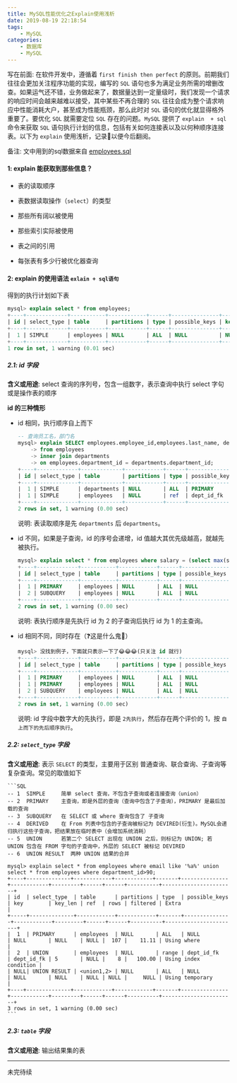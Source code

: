 ```yaml
---
title: MySQL性能优化之Explain使用浅析
date: 2019-08-19 22:18:54
tags:
    - MySQL
categories:
    - 数据库
    - MySQL
---
```


写在前面: 在软件开发中，遵循着 `first finish then perfect` 的原则。前期我们往往会更加关注程序功能的实现，编写的 `SQL` 语句也多为满足业务所需的增删改查。如果运气还不错，业务做起来了，数据量达到一定量级时，我们发现一个请求的响应时间会越来越难以接受，其中某些不再合理的 `SQL` 往往会成为整个请求响应中性能消耗大户，甚至成为性能瓶颈，那么此时对 `SQL` 语句的优化就显得格外重要了。要优化 `SQL` 就需要定位 `SQL` 存在的问题。`MySQL` 提供了 `explain  + sql` 命令来获取 `SQL` 语句执行计划的信息，包括有关如何连接表以及以何种顺序连接表。以下为 `explain` 使用浅析，记录📝以便今后翻阅。

备注: 文中用到的sql数据来自 [employees.sql](https://github.com/inscode/inscode.github.io/blob/master/blog/source/static/myemployees.sql)

#### 1: explain 能获取到那些信息？

- 表的读取顺序

- 表数据读取操作（`select`）的类型

- 那些所有阔以被使用

- 那些索引实际被使用

- 表之间的引用

- 每张表有多少行被优化器查询

#### 2: explain 的使用语法 `exlain + sql语句`

得到的执行计划如下表
```SQL
mysql> explain select * from employees;
+----+-------------+-----------+------------+------+---------------+------+---------+------+------+----------+-------+
| id | select_type | table     | partitions | type | possible_keys | key  | key_len | ref  | rows | filtered | Extra |
+----+-------------+-----------+------------+------+---------------+------+---------+------+------+----------+-------+
|  1 | SIMPLE      | employees | NULL       | ALL  | NULL          | NULL | NULL    | NULL |  107 |   100.00 | NULL  |
+----+-------------+-----------+------------+------+---------------+------+---------+------+------+----------+-------+
1 row in set, 1 warning (0.01 sec)
```
##### 2.1: id 字段

**含义或用途**: select 查询的序列号，包含一组数字，表示查询中执行 select 字句或是操作表的顺序

**id 的三种情形**

- id 相同，执行顺序自上而下

    ```SQL
    -- 查询员工名，部门名
    mysql> explain SELECT employees.employee_id,employees.last_name, departments.department_name
        -> from employees
        -> inner join departments
        -> on employees.department_id = departments.department_id;
    +----+-------------+-------------+------------+------+---------------+------------+---------+---------------------------------------+------+----------+-------+
    | id | select_type | table       | partitions | type | possible_keys | key        | key_len | ref                                   | rows | filtered | Extra |
    +----+-------------+-------------+------------+------+---------------+------------+---------+---------------------------------------+------+----------+-------+
    |  1 | SIMPLE      | departments | NULL       | ALL  | PRIMARY       | NULL       | NULL    | NULL                                  |   27 |   100.00 | NULL  |
    |  1 | SIMPLE      | employees   | NULL       | ref  | dept_id_fk    | dept_id_fk | 5       | myemployees.departments.department_id |    9 |   100.00 | NULL  |
    +----+-------------+-------------+------------+------+---------------+------------+---------+---------------------------------------+------+----------+-------+
    2 rows in set, 1 warning (0.00 sec)
    ```
    说明: 表读取顺序是先 `departments` 后 `departments`。

- id 不同，如果是子查询，id 的序号会递增，id 值越大其优先级越高，就越先被执行。

    ```SQL
    mysql> explain select * from employees where salary = (select max(salary) from employees);
    +----+-------------+-----------+------------+------+---------------+------+---------+------+------+----------+-------------+
    | id | select_type | table     | partitions | type | possible_keys | key  | key_len | ref  | rows | filtered | Extra       |
    +----+-------------+-----------+------------+------+---------------+------+---------+------+------+----------+-------------+
    |  1 | PRIMARY     | employees | NULL       | ALL  | NULL          | NULL | NULL    | NULL |  107 |    10.00 | Using where |
    |  2 | SUBQUERY    | employees | NULL       | ALL  | NULL          | NULL | NULL    | NULL |  107 |   100.00 | NULL        |
    +----+-------------+-----------+------------+------+---------------+------+---------+------+------+----------+-------------+
    2 rows in set, 1 warning (0.00 sec)
    ```
    说明: 表执行顺序是先执行 id 为 2 的子查询后执行 id 为 1 的主查询。

- id 相同不同，同时存在（❓这是什么鬼👻）

    ```SQL
    mysql> 没找到例子，下面就只表示一下了😂😂😂(只关注 id 就行)
    +----+-------------+-----------+------------+------+---------------+------+---------+------+------+----------+-------------+
    | id | select_type | table     | partitions | type | possible_keys | key  | key_len | ref  | rows | filtered | Extra       |
    +----+-------------+-----------+------------+------+---------------+------+---------+------+------+----------+-------------+
    |  1 | PRIMARY     | employees | NULL       | ALL  | NULL          | NULL | NULL    | NULL |  107 |    10.00 | Using where |
    |  1 | PRIMARY     | employees | NULL       | ALL  | NULL          | NULL | NULL    | NULL |  107 |   100.00 | NULL        |
    |  2 | SUBQUERY    | employees | NULL       | ALL  | NULL          | NULL | NULL    | NULL |  107 |   100.00 | NULL        |
    +----+-------------+-----------+------------+------+---------------+------+---------+------+------+----------+-------------+
    2 rows in set, 1 warning (0.00 sec)
    ```
    说明: id 字段中数字大的先执行，即是 `2先执行`，然后存在两个评价的 1，按 `自上而下的先后顺序执行`。


##### 2.2: `select_type` 字段    

**含义或用途**: 表示 `SELECT` 的类型，主要用于区别 普通查询、联合查询、子查询等复杂查询。常见的取值如下

    ```SQL
    -- 1  SIMPLE     简单 select 查询，不包含子查询或者连接查询（union）
    -- 2  PRIMARY    主查询，即是外层的查询（查询中包含了子查询），PRIMARY 是最后加载的查询
    -- 3  SUBQUERY   在 SELECT 或 where 查询包含了 子查询
    -- 4  DERIVED    在 From 列表中包含的子查询被标记为 DEVIRED(衍生)。MySQL会递归执行这些子查询，把结果放在临时表中（会增加系统消耗）
    -- 5  UNION      若第二个 SELECT 出现在 UNION 之后，则标记为 UNION; 若 UNION 包含在 FROM 字句的子查询中，外层的 SELECT 被标记 DEVIRED
    -- 6  UNION RESULT  两种 UNION 结果的合并

    mysql> explain select * from employees where email like '%a%' union select * from employees where department_id>90;
    +----+--------------+------------+------------+-------+---------------+------------+---------+------+------+----------+-----------------------+
    | id  | select_type  | table      | partitions | type  | possible_keys | key        | key_len | ref  | rows | filtered | Extra                 |
    +-----+--------------+------------+------------+-------+---------------+------------+---------+------+------+----------+-----------------------+
    |  1  | PRIMARY      | employees  | NULL       | ALL   | NULL          | NULL       | NULL    | NULL |  107 |    11.11 | Using where           |
    |  2  | UNION        | employees  | NULL       | range | dept_id_fk    | dept_id_fk | 5       | NULL |    8 |   100.00 | Using index condition |
    | NULL| UNION RESULT | <union1,2> | NULL       | ALL   | NULL          | NULL       | NULL    | NULL | NULL |     NULL | Using temporary       |
    +----+--------------+------------+------------+-------+---------------+------------+---------+------+------+----------+-----------------------+
    3 rows in set, 1 warning (0.00 sec)   
    ```

##### 2.3: `table` 字段

**含义或用途**: 输出结果集的表


---

未完待续
